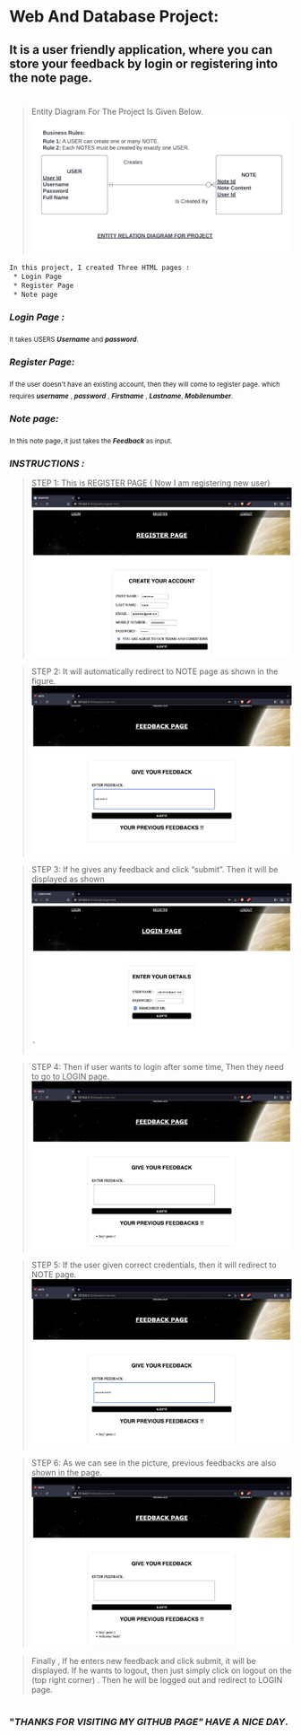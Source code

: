 # **Web And Database Project:**
 
## It is a user friendly application, where you can store your feedback by login or registering into the note page.
#
> Entity Diagram For The Project Is Given Below.
![ER DIAGRAM](/public/images/erdiagram.png)
```
In this project, I created Three HTML pages :
 * Login Page
 * Register Page
 * Note page
```
### ***Login Page :***
<sub> It takes USERS ***Username*** and ***password***.</sub>
### ***Register Page:***
<sub> If the user doesn't have an existing account, then they will come to register page. which requires ***username*** , ***password*** , ***Firstname*** , ***Lastname***, ***Mobilenumber***.</sub>
### ***Note page:***
<sub> In this note page, it just takes the ***Feedback*** as input.</sub>

### ***INSTRUCTIONS :*** 
> STEP 1: This is REGISTER PAGE ( Now I am registering new user)
![step1](/public/images/step1.jpg)

>STEP 2: It will automatically redirect to NOTE page as shown in the figure. 
![step2](/public/images/step2.jpg)

>STEP 3: If he gives any feedback and click “submit”. Then it will be displayed as shown
![step3](/public/images/step3.jpg)

>STEP 4: Then if user wants to login after some time, Then they need to go to LOGIN page.
![step4](/public/images/step4.jpg)

>STEP 5: If the user given correct credentials, then it will redirect to NOTE page.
![step5](/public/images/step5.jpg)

>STEP 6: As we can see in the picture, previous feedbacks are also shown in the page. 
![step6](/public/images/step6.jpg)

>Finally , If he enters new feedback and click submit, it will be displayed. If he wants to logout, then just simply click on logout on the (top right corner) . Then he will be logged out and redirect to LOGIN page.

#

### "***THANKS FOR VISITING MY GITHUB PAGE" HAVE A NICE DAY***.
#